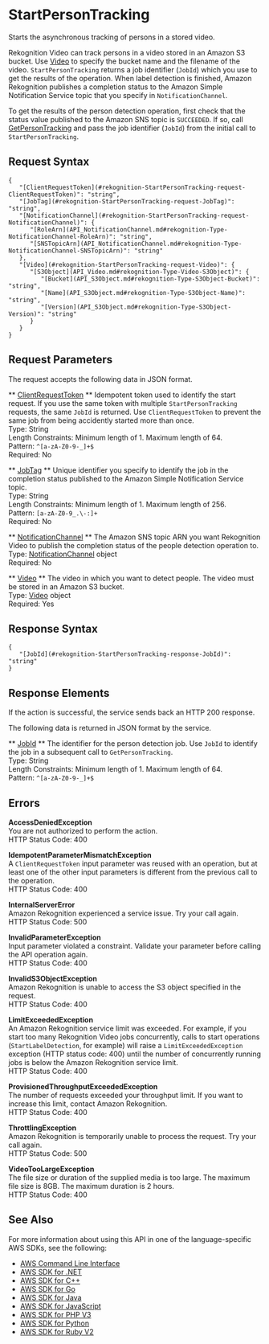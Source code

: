 # StartPersonTracking<a name="API_StartPersonTracking"></a>

Starts the asynchronous tracking of persons in a stored video\.

Rekognition Video can track persons in a video stored in an Amazon S3 bucket\. Use [Video](API_Video.md) to specify the bucket name and the filename of the video\. `StartPersonTracking` returns a job identifier \(`JobId`\) which you use to get the results of the operation\. When label detection is finished, Amazon Rekognition publishes a completion status to the Amazon Simple Notification Service topic that you specify in `NotificationChannel`\. 

To get the results of the person detection operation, first check that the status value published to the Amazon SNS topic is `SUCCEEDED`\. If so, call [GetPersonTracking](API_GetPersonTracking.md) and pass the job identifier \(`JobId`\) from the initial call to `StartPersonTracking`\.

## Request Syntax<a name="API_StartPersonTracking_RequestSyntax"></a>

```
{
   "[ClientRequestToken](#rekognition-StartPersonTracking-request-ClientRequestToken)": "string",
   "[JobTag](#rekognition-StartPersonTracking-request-JobTag)": "string",
   "[NotificationChannel](#rekognition-StartPersonTracking-request-NotificationChannel)": { 
      "[RoleArn](API_NotificationChannel.md#rekognition-Type-NotificationChannel-RoleArn)": "string",
      "[SNSTopicArn](API_NotificationChannel.md#rekognition-Type-NotificationChannel-SNSTopicArn)": "string"
   },
   "[Video](#rekognition-StartPersonTracking-request-Video)": { 
      "[S3Object](API_Video.md#rekognition-Type-Video-S3Object)": { 
         "[Bucket](API_S3Object.md#rekognition-Type-S3Object-Bucket)": "string",
         "[Name](API_S3Object.md#rekognition-Type-S3Object-Name)": "string",
         "[Version](API_S3Object.md#rekognition-Type-S3Object-Version)": "string"
      }
   }
}
```

## Request Parameters<a name="API_StartPersonTracking_RequestParameters"></a>

The request accepts the following data in JSON format\.

 ** [ClientRequestToken](#API_StartPersonTracking_RequestSyntax) **   <a name="rekognition-StartPersonTracking-request-ClientRequestToken"></a>
Idempotent token used to identify the start request\. If you use the same token with multiple `StartPersonTracking` requests, the same `JobId` is returned\. Use `ClientRequestToken` to prevent the same job from being accidently started more than once\.   
Type: String  
Length Constraints: Minimum length of 1\. Maximum length of 64\.  
Pattern: `^[a-zA-Z0-9-_]+$`   
Required: No

 ** [JobTag](#API_StartPersonTracking_RequestSyntax) **   <a name="rekognition-StartPersonTracking-request-JobTag"></a>
Unique identifier you specify to identify the job in the completion status published to the Amazon Simple Notification Service topic\.   
Type: String  
Length Constraints: Minimum length of 1\. Maximum length of 256\.  
Pattern: `[a-zA-Z0-9_.\-:]+`   
Required: No

 ** [NotificationChannel](#API_StartPersonTracking_RequestSyntax) **   <a name="rekognition-StartPersonTracking-request-NotificationChannel"></a>
The Amazon SNS topic ARN you want Rekognition Video to publish the completion status of the people detection operation to\.  
Type: [NotificationChannel](API_NotificationChannel.md) object  
Required: No

 ** [Video](#API_StartPersonTracking_RequestSyntax) **   <a name="rekognition-StartPersonTracking-request-Video"></a>
The video in which you want to detect people\. The video must be stored in an Amazon S3 bucket\.  
Type: [Video](API_Video.md) object  
Required: Yes

## Response Syntax<a name="API_StartPersonTracking_ResponseSyntax"></a>

```
{
   "[JobId](#rekognition-StartPersonTracking-response-JobId)": "string"
}
```

## Response Elements<a name="API_StartPersonTracking_ResponseElements"></a>

If the action is successful, the service sends back an HTTP 200 response\.

The following data is returned in JSON format by the service\.

 ** [JobId](#API_StartPersonTracking_ResponseSyntax) **   <a name="rekognition-StartPersonTracking-response-JobId"></a>
The identifier for the person detection job\. Use `JobId` to identify the job in a subsequent call to `GetPersonTracking`\.  
Type: String  
Length Constraints: Minimum length of 1\. Maximum length of 64\.  
Pattern: `^[a-zA-Z0-9-_]+$` 

## Errors<a name="API_StartPersonTracking_Errors"></a>

 **AccessDeniedException**   
You are not authorized to perform the action\.  
HTTP Status Code: 400

 **IdempotentParameterMismatchException**   
A `ClientRequestToken` input parameter was reused with an operation, but at least one of the other input parameters is different from the previous call to the operation\.  
HTTP Status Code: 400

 **InternalServerError**   
Amazon Rekognition experienced a service issue\. Try your call again\.  
HTTP Status Code: 500

 **InvalidParameterException**   
Input parameter violated a constraint\. Validate your parameter before calling the API operation again\.  
HTTP Status Code: 400

 **InvalidS3ObjectException**   
Amazon Rekognition is unable to access the S3 object specified in the request\.  
HTTP Status Code: 400

 **LimitExceededException**   
An Amazon Rekognition service limit was exceeded\. For example, if you start too many Rekognition Video jobs concurrently, calls to start operations \(`StartLabelDetection`, for example\) will raise a `LimitExceededException` exception \(HTTP status code: 400\) until the number of concurrently running jobs is below the Amazon Rekognition service limit\.   
HTTP Status Code: 400

 **ProvisionedThroughputExceededException**   
The number of requests exceeded your throughput limit\. If you want to increase this limit, contact Amazon Rekognition\.  
HTTP Status Code: 400

 **ThrottlingException**   
Amazon Rekognition is temporarily unable to process the request\. Try your call again\.  
HTTP Status Code: 500

 **VideoTooLargeException**   
The file size or duration of the supplied media is too large\. The maximum file size is 8GB\. The maximum duration is 2 hours\.   
HTTP Status Code: 400

## See Also<a name="API_StartPersonTracking_SeeAlso"></a>

For more information about using this API in one of the language\-specific AWS SDKs, see the following:
+  [AWS Command Line Interface](https://docs.aws.amazon.com/goto/aws-cli/rekognition-2016-06-27/StartPersonTracking) 
+  [AWS SDK for \.NET](https://docs.aws.amazon.com/goto/DotNetSDKV3/rekognition-2016-06-27/StartPersonTracking) 
+  [AWS SDK for C\+\+](https://docs.aws.amazon.com/goto/SdkForCpp/rekognition-2016-06-27/StartPersonTracking) 
+  [AWS SDK for Go](https://docs.aws.amazon.com/goto/SdkForGoV1/rekognition-2016-06-27/StartPersonTracking) 
+  [AWS SDK for Java](https://docs.aws.amazon.com/goto/SdkForJava/rekognition-2016-06-27/StartPersonTracking) 
+  [AWS SDK for JavaScript](https://docs.aws.amazon.com/goto/AWSJavaScriptSDK/rekognition-2016-06-27/StartPersonTracking) 
+  [AWS SDK for PHP V3](https://docs.aws.amazon.com/goto/SdkForPHPV3/rekognition-2016-06-27/StartPersonTracking) 
+  [AWS SDK for Python](https://docs.aws.amazon.com/goto/boto3/rekognition-2016-06-27/StartPersonTracking) 
+  [AWS SDK for Ruby V2](https://docs.aws.amazon.com/goto/SdkForRubyV2/rekognition-2016-06-27/StartPersonTracking) 